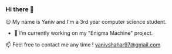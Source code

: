 ### Hi there 👋

😉 My name is Yaniv and I'm a 3rd year computer science student.

- 🔭 I’m currently working on my "Enigma Machine" project.

📫 Feel free to contact me any time ! yanivshahar97@gmail.com

<!--
**YanivShahar1/YanivShahar1** is a ✨ _special_ ✨ repository because its `README.md` (this file) appears on your GitHub profile.

Here are some ideas to get you started:

- 🔭 I’m currently working on ...
- 🌱 I’m currently learning ...
- 👯 I’m looking to collaborate on ...
- 🤔 I’m looking for help with ...
- 💬 Ask me about ...
- 📫 How to reach me: ...
- 😄 Pronouns: ...
- ⚡ Fun fact: ...
-->
